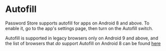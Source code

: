 # Autofill

Password Store supports autofill for apps on Android 8 and above. To enable it, go to the app's settings page, then turn on the Autofill switch.

Autofill is supported in legacy browsers only on Android 9 and above, and the list of browsers that *do* support Autofill on Android 8 can be found [here](https://github.com/android-password-store/Android-Password-Store/blob/44d27333a741d04ccc2093ff77c8008a80ba9911/autofill-parser/src/main/java/com/github/androidpasswordstore/autofillparser/FeatureAndTrustDetection.kt#L142-L150)

